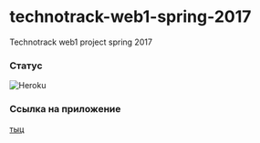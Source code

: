 # technotrack-web1-spring-2017
Technotrack web1 project spring 2017

### Статус 
![Heroku](https://heroku-badge.herokuapp.com/?app=track-mail-web-kosolapov)

### Ссылка на приложение
[тыц](http://track-mail-web-kosolapov.herokuapp.com)